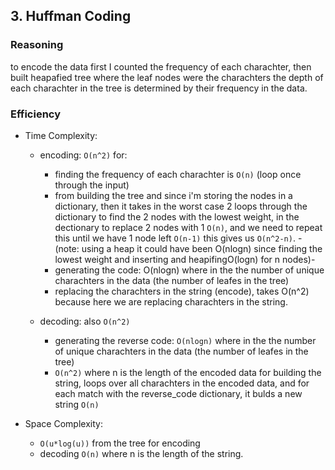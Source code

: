 ## 3. Huffman Coding

### Reasoning

to encode the data first I counted the frequency of each charachter, then built heapafied tree where the leaf nodes were the charachters the depth of each charachter in the tree is determined by their frequency in the data.

### Efficiency

- Time Complexity:

  - encoding: `O(n^2)` for:

    - finding the frequency of each charachter is `O(n)` (loop once through the input)
    - from building the tree and since i'm storing the nodes in a dictionary, then it takes in the worst case 2 loops through the dictionary to find the 2 nodes with the lowest weight, in the dectionary to replace 2 nodes with 1 `O(n)`, and we need to repeat this until we have 1 node left `O(n-1)` this gives us `O(n^2-n)`. -(note: using a heap it could have been O(nlogn) since finding the lowest weight and inserting and heapifingO(logn) for n nodes)-
    - generating the code: O(nlogn) where in the the number of unique charachters in the data (the number of leafes in the tree)
    - replacing the charachters in the string (encode), takes O(n^2) because here we are replacing charachters in the string.

  - decoding: also `O(n^2)`
    - generating the reverse code: `O(nlogn)` where in the the number of unique charachters in the data (the number of leafes in the tree)
    - `O(n^2)` where n is the length of the encoded data for building the string, loops over all charachters in the encoded data, and for each match with the reverse_code dictionary, it bulds a new string `O(n)`

- Space Complexity:
  - `O(u*log(u))` from the tree for encoding
  - decoding `O(n)` where n is the length of the string.


